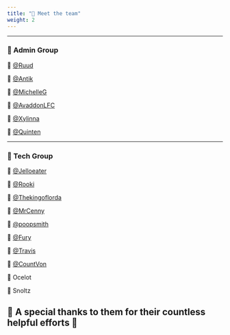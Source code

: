 ```yaml
---
title: "👋 Meet the team"
weight: 2
---
```


---

### 💼 Admin Group

🧑 [@Ruud](https://lemmy.world/u/ruud)

🧑 [@Antik](https://lemmy.world/u/antik)

🧑 [@MichelleG](https://lemmy.world/u/MichelleG)

🧑 [@AvaddonLFC](https://lemmy.world/u/clueless_stoner)

🧑 [@Xylinna](https://lemmy.world/u/xylinna)

🧑 [@Quinten](https://lemmy.world/u/Quinten)

---

### 💽 Tech Group

🧑 [@Jelloeater](https://lemmy.world/u/jelloeater85)

🧑 [@Rooki](https://lemmy.world/u/Rooki)

🧑 [@Thekingoflorda](https://lemmy.world/u/Thekingoflorda)

🧑 [@MrCenny](https://lemmy.world/u/MrCenny)

🧑 [@poopsmith](https://lemmy.world/u/poopsmith)

🧑 [@Fury](https://lemmy.world/u/fury)

🧑 [@Travis](https://lemmy.world/u/tjkessler)

🧑 [@CountVon](https://sh.itjust.works/u/CountVon)

🧑 Ocelot

🧑 Snoltz

## 💓 A special thanks to them for their countless helpful efforts 💓
